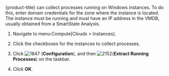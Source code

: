 {product-title} can collect processes running on Windows instances. To
do this, enter domain credentials for the zone where the instance is
located. The instance must be running and must have an IP address in the
VMDB, usually obtained from a SmartState Analysis.

1.  Navigate to menu:Compute\[Clouds \> Instances\].

2.  Click the checkboxes for the instances to collect processes.

3.  Click ![1847](1847.png) (**Configuration**), and then
    ![2152](2152.png)(**Extract Running Processes**) on the taskbar.

4.  Click **OK**.
